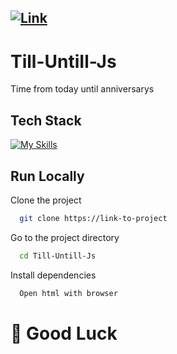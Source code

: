 
## [![Link](https://img.shields.io/badge/<SITE>-<LINK>-<blue>)](https://vaaakoo.github.io/Till-UntiIl-Js/)


# Till-UntiIl-Js
Time from today until anniversarys


## Tech Stack

[![My Skills](https://skillicons.dev/icons?i=js,html,css)](https://skillicons.dev)


## Run Locally

Clone the project

```bash
  git clone https://link-to-project
```

Go to the project directory

```bash
  cd Till-Untill-Js
```

Install dependencies

```bash
  Open html with browser
```

# 🚀 Good Luck


